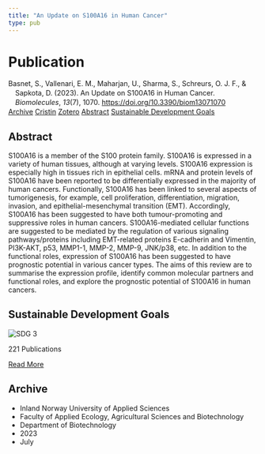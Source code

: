 ```yaml
---
title: "An Update on S100A16 in Human Cancer"
type: pub
---
```

<h1>Publication</h1>
<article id="csl-bib-container-9U6NWL6Z" class="csl-bib-container">
  <div class="csl-bib-body" style="line-height: 1.35; padding-left: 1em; text-indent:-1em;">
  <div class="csl-entry">Basnet, S., Vallenari, E. M., Maharjan, U., Sharma, S., Schreurs, O. J. F., &amp; Sapkota, D. (2023). An Update on S100A16 in Human Cancer. <i>Biomolecules</i>, <i>13</i>(7), 1070. <a href="https://doi.org/10.3390/biom13071070">https://doi.org/10.3390/biom13071070</a></div>
</div>
  <div class="csl-bib-buttons">
    <a href="#taxonomy-article-9U6NWL6Z" class="csl-bib-button">Archive</a>
    <a href="https://app.cristin.no/results/show.jsf?id=2161527" alt="Cristin URL" class="csl-bib-button">Cristin</a>
    <a href="http://zotero.org/groups/5022929/items/9U6NWL6Z" alt="Zotero URL" class="csl-bib-button">Zotero</a>
    <a href="#abstract-article-9U6NWL6Z" class="csl-bib-button">Abstract</a>
    <a href="#sdg-article-9U6NWL6Z" class="csl-bib-button">Sustainable Development Goals</a>
  </div>
  <div id="csl-bib-meta-container-9U6NWL6Z"></div>
</article>
<div id="csl-bib-meta-9U6NWL6Z" class="csl-bib-meta">
  <article id="abstract-article-9U6NWL6Z" class="abstract-article">
    <h1>Abstract</h1>
    S100A16 is a member of the S100 protein family. S100A16 is expressed in a variety of human tissues, although at varying levels. S100A16 expression is especially high in tissues rich in epithelial cells. mRNA and protein levels of S100A16 have been reported to be differentially expressed in the majority of human cancers. Functionally, S100A16 has been linked to several aspects of tumorigenesis, for example, cell proliferation, differentiation, migration, invasion, and epithelial-mesenchymal transition (EMT). Accordingly, S100A16 has been suggested to have both tumour-promoting and suppressive roles in human cancers. S100A16-mediated cellular functions are suggested to be mediated by the regulation of various signaling pathways/proteins including EMT-related proteins E-cadherin and Vimentin, PI3K-AKT, p53, MMP1-1, MMP-2, MMP-9, JNK/p38, etc. In addition to the functional roles, expression of S100A16 has been suggested to have prognostic potential in various cancer types. The aims of this review are to summarise the expression profile, identify common molecular partners and functional roles, and explore the prognostic potential of S100A16 in human cancers.
  </article>
  <article id="sdg-article-9U6NWL6Z" class="sdg-article">
    <h1>Sustainable Development Goals</h1>
    <div class="sdg-container"><div id="sdg3" class="sdg">
<img src="{{< params subfolder >}}images/sdg/sdg03_en.png" class="image" alt="SDG 3">
<div class="sdg-overlay">
<p class="sdg-publication-count"><span>221</span> Publications</p>
<p><a href="https://sdgs.un.org/goals/goal3" class="sdg-read-more">Read More</a></p>
</div>
</div></div>
  </article>
  <article id="taxonomy-article-9U6NWL6Z" class="taxonomy-article">
    <h1>Archive</h1>
    <ul>
      <li>Inland Norway University of Applied Sciences</li>
      <li>Faculty of Applied Ecology, Agricultural Sciences and Biotechnology</li>
      <li>Department of Biotechnology</li>
      <li>2023</li>
      <li>July</li>
    </ul>
  </article>
</div>
